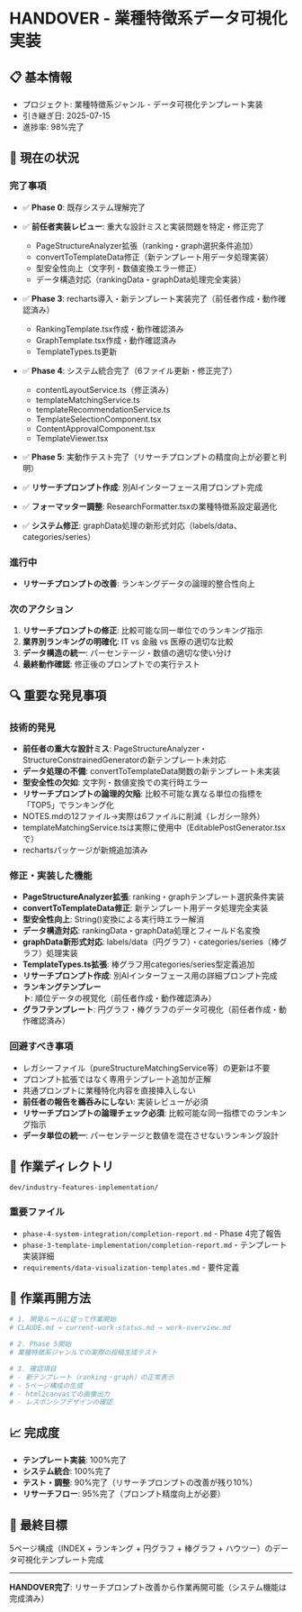 # HANDOVER - 業種特徴系データ可視化実装

## 📋 基本情報
- プロジェクト: 業種特徴系ジャンル - データ可視化テンプレート実装
- 引き継ぎ日: 2025-07-15
- 進捗率: 98%完了

## 🎯 現在の状況

### 完了事項
- ✅ **Phase 0**: 既存システム理解完了
- ✅ **前任者実装レビュー**: 重大な設計ミスと実装問題を特定・修正完了
  - PageStructureAnalyzer拡張（ranking・graph選択条件追加）
  - convertToTemplateData修正（新テンプレート用データ処理実装）
  - 型安全性向上（文字列・数値変換エラー修正）
  - データ構造対応（rankingData・graphData処理完全実装）
- ✅ **Phase 3**: recharts導入・新テンプレート実装完了（前任者作成・動作確認済み）
  - RankingTemplate.tsx作成・動作確認済み
  - GraphTemplate.tsx作成・動作確認済み  
  - TemplateTypes.ts更新
- ✅ **Phase 4**: システム統合完了（6ファイル更新・修正完了）
  - contentLayoutService.ts（修正済み）
  - templateMatchingService.ts
  - templateRecommendationService.ts
  - TemplateSelectionComponent.tsx
  - ContentApprovalComponent.tsx
  - TemplateViewer.tsx

- ✅ **Phase 5**: 実動作テスト完了（リサーチプロンプトの精度向上が必要と判明）
- ✅ **リサーチプロンプト作成**: 別AIインターフェース用プロンプト完成
- ✅ **フォーマッター調整**: ResearchFormatter.tsxの業種特徴系設定最適化
- ✅ **システム修正**: graphData処理の新形式対応（labels/data、categories/series）

### 進行中
- **リサーチプロンプトの改善**: ランキングデータの論理的整合性向上

### 次のアクション
1. **リサーチプロンプトの修正**: 比較可能な同一単位でのランキング指示
2. **業界別ランキングの明確化**: IT vs 金融 vs 医療の適切な比較
3. **データ構造の統一**: パーセンテージ・数値の適切な使い分け
4. **最終動作確認**: 修正後のプロンプトでの実行テスト

## 🔍 重要な発見事項

### 技術的発見
- **前任者の重大な設計ミス**: PageStructureAnalyzer・StructureConstrainedGeneratorの新テンプレート未対応
- **データ処理の不備**: convertToTemplateData関数の新テンプレート未実装
- **型安全性の欠如**: 文字列・数値変換での実行時エラー
- **リサーチプロンプトの論理的欠陥**: 比較不可能な異なる単位の指標を「TOP5」でランキング化
- NOTES.mdの12ファイル→実際は6ファイルに削減（レガシー除外）
- templateMatchingService.tsは実際に使用中（EditablePostGenerator.tsxで）
- rechartsパッケージが新規追加済み

### 修正・実装した機能
- **PageStructureAnalyzer拡張**: ranking・graphテンプレート選択条件実装
- **convertToTemplateData修正**: 新テンプレート用データ処理完全実装
- **型安全性向上**: String()変換による実行時エラー解消
- **データ構造対応**: rankingData・graphData処理とフィールド名変換
- **graphData新形式対応**: labels/data（円グラフ）・categories/series（棒グラフ）処理実装
- **TemplateTypes.ts拡張**: 棒グラフ用categories/series型定義追加
- **リサーチプロンプト作成**: 別AIインターフェース用の詳細プロンプト完成
- **ランキングテンプレート**: 順位データの視覚化（前任者作成・動作確認済み）
- **グラフテンプレート**: 円グラフ・棒グラフのデータ可視化（前任者作成・動作確認済み）

### 回避すべき事項
- レガシーファイル（pureStructureMatchingService等）の更新は不要
- プロンプト拡張ではなく専用テンプレート追加が正解
- 共通プロンプトに業種特化内容を直接挿入しない
- **前任者の報告を鵜呑みにしない**: 実装レビューが必須
- **リサーチプロンプトの論理チェック必須**: 比較可能な同一指標でのランキング指示
- **データ単位の統一**: パーセンテージと数値を混在させないランキング設計

## 📂 作業ディレクトリ
`dev/industry-features-implementation/`

### 重要ファイル
- `phase-4-system-integration/completion-report.md` - Phase 4完了報告
- `phase-3-template-implementation/completion-report.md` - テンプレート実装詳細
- `requirements/data-visualization-templates.md` - 要件定義

## 🚀 作業再開方法
```bash
# 1. 開発ルールに従って作業開始
# CLAUDE.md → current-work-status.md → work-overview.md

# 2. Phase 5開始
# 業種特徴系ジャンルでの実際の投稿生成テスト

# 3. 確認項目
# - 新テンプレート（ranking・graph）の正常表示
# - 5ページ構成の生成
# - html2canvasでの画像出力
# - レスポンシブデザインの確認
```

## 📈 完成度
- **テンプレート実装**: 100%完了
- **システム統合**: 100%完了
- **テスト・調整**: 90%完了（リサーチプロンプトの改善が残り10%）
- **リサーチフロー**: 95%完了（プロンプト精度向上が必要）

## 🎯 最終目標
5ページ構成（INDEX + ランキング + 円グラフ + 棒グラフ + ハウツー）のデータ可視化テンプレート完成

---

**HANDOVER完了**: リサーチプロンプト改善から作業再開可能（システム機能は完成済み）